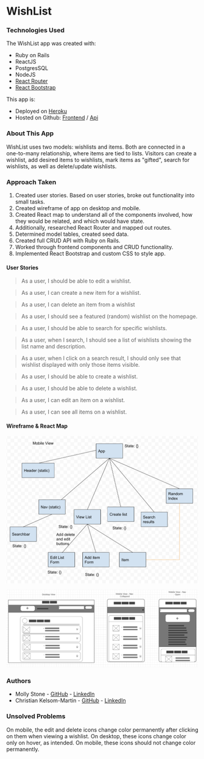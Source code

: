 WishList
======

### Technologies Used

The WishList app was created with:

- Ruby on Rails
- ReactJS
- PostgresSQL
- NodeJS
- [React Router](https://reacttraining.com/react-router/)
- [React Bootstrap](https://react-bootstrap.github.io/)

This app is:

- Deployed on [Heroku](https://the-wish-list-app.herokuapp.com/)
- Hosted on Github: [Frontend](https://github.com/ekahialoha/wishlist-frontend) / [Api](https://github.com/ekahialoha/wishlist-api)


### About This App

WishList uses two models: wishlists and items. Both are connected in a one-to-many relationship, where items are tied to lists. Visitors can create a wishlist, add desired items to wishlists, mark items as "gifted", search for wishlists, as well as delete/update wishlists.


### Approach Taken

1. Created user stories. Based on user stories, broke out functionality into small tasks.
2. Created wireframe of app on desktop and mobile.
3. Created React map to understand all of the components involved, how they would be related, and which would have state.
4. Additionally, researched React Router and mapped out routes.
5. Determined model tables, created seed data.
6. Created full CRUD API with Ruby on Rails.
7. Worked through frontend components and CRUD functionality.
8. Implemented React Bootstrap and custom CSS to style app.

#### User Stories
 > As a user, I should be able to edit a wishlist.

 > As a user, I can create a new item for a wishlist.

 > As a user, I can delete an item from a wishlist

 > As a user, I should see a featured (random) wishlist on the homepage.

 > As a user, I should be able to search for specific wishlists.

 > As a user, when I search, I should see a list of wishlists showing the list name and description.

 > As a user, when I click on a search result, I should only see that wishlist displayed with only those items visible.

 > As a user, I should be able to create a wishlist.

 > As a user, I should be able to delete a wishlist.

 > As a user, I can edit an item on a wishlist.

 > As a user, I can see all items on a wishlist.

 #### Wireframe & React Map

![alt-text](https://github.com/ekahialoha/wishlist-frontend/blob/dev/wishlist_app-map.png "wishlist react map")

![alt-text](https://github.com/ekahialoha/wishlist-frontend/blob/dev/wishlist_wireframe.png "wishlist wireframe")

### Authors
- Molly Stone - [GitHub](https://github.com/mstone89) - [LinkedIn](https://www.linkedin.com/in/mollycstone/)
- Christian Kelsom-Martin - [GitHub](https://github.com/ekahialoha) - [LinkedIn](https://www.linkedin.com/in/ckelsom-martin/)


### Unsolved Problems

On mobile, the edit and delete icons change color permanently after clicking on them when viewing a wishlist. On desktop, these icons change color only on hover, as intended. On mobile, these icons should not change color permanently.
